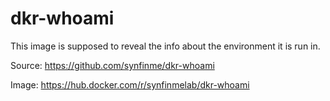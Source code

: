 # dkr-whoami

This image is supposed to reveal the info about the environment it is run in.

Source: https://github.com/synfinme/dkr-whoami

Image: https://hub.docker.com/r/synfinmelab/dkr-whoami
